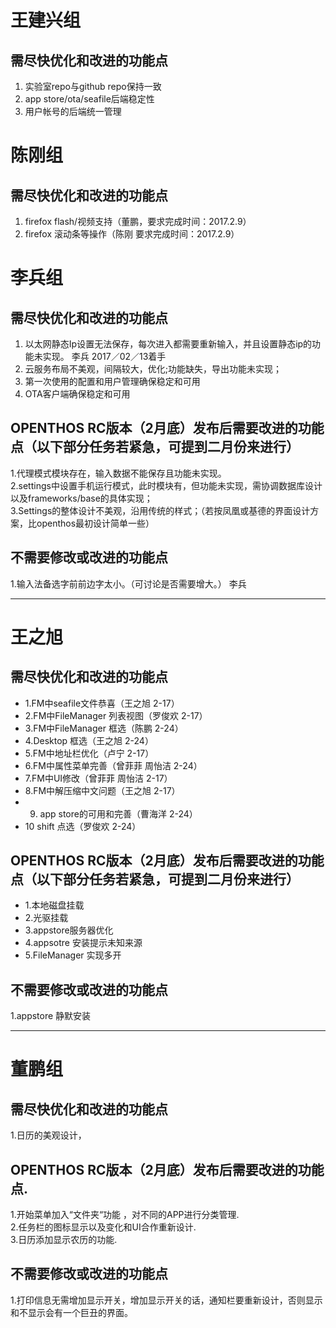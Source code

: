 # 王建兴组
## 需尽快优化和改进的功能点 
1. 实验室repo与github repo保持一致 
2. app store/ota/seafile后端稳定性
3. 用户帐号的后端统一管理

# 陈刚组
## 需尽快优化和改进的功能点 
1. firefox flash/视频支持（董鹏，要求完成时间：2017.2.9）
1. firefox 滚动条等操作（陈刚 要求完成时间：2017.2.9）

# 李兵组
## 需尽快优化和改进的功能点  
  1. 以太网静态Ip设置无法保存，每次进入都需要重新输入，并且设置静态ip的功能未实现。  李兵   2017／02／13着手  
  2. 云服务布局不美观，间隔较大，优化;功能缺失，导出功能未实现；  
  3. 第一次使用的配置和用户管理确保稳定和可用
  4. OTA客户端确保稳定和可用
  
## OPENTHOS RC版本（2月底）发布后需要改进的功能点（以下部分任务若紧急，可提到二月份来进行）  
  1.代理模式模块存在，输入数据不能保存且功能未实现。  
  2.settings中设置手机运行模式，此时模块有，但功能未实现，需协调数据库设计以及frameworks/base的具体实现；  
  3.Settings的整体设计不美观，沿用传统的样式；（若按凤凰或基德的界面设计方案，比openthos最初设计简单一些）  
  
  
## 不需要修改或改进的功能点  
  1.输入法备选字前前边字太小。（可讨论是否需要增大。） 李兵  
  
------------------------------------------------------------------------------
# 王之旭
## 需尽快优化和改进的功能点  
  - 1.FM中seafile文件恭喜（王之旭 2-17）
  - 2.FM中FileManager 列表视图（罗俊欢 2-17）
  - 3.FM中FileManager 框选（陈鹏 2-24）
  - 4.Desktop 框选（王之旭 2-24）
  - 5.FM中地址栏优化（卢宁 2-17）
  - 6.FM中属性菜单完善（曾菲菲 周怡洁 2-24）
  - 7.FM中UI修改（曾菲菲 周怡洁 2-17）
  - 8.FM中解压缩中文问题（王之旭 2-17）
  - 9. app store的可用和完善（曹海洋 2-24）
  - 10 shift 点选（罗俊欢 2-24）
  
## OPENTHOS RC版本（2月底）发布后需要改进的功能点（以下部分任务若紧急，可提到二月份来进行）  
  - 1.本地磁盘挂载
  - 2.光驱挂载
  - 3.appstore服务器优化
  - 4.appsotre 安装提示未知来源
  - 5.FileManager 实现多开  
  
## 不需要修改或改进的功能点  
  1.appstore 静默安装

------------------------------------------------------------------------------

# 董鹏组
## 需尽快优化和改进的功能点  
  1.日历的美观设计，  
 
## OPENTHOS RC版本（2月底）发布后需要改进的功能点. 
  1.开始菜单加入“文件夹“功能 ，对不同的APP进行分类管理.  
  2.任务栏的图标显示以及变化和UI合作重新设计.  
  3.日历添加显示农历的功能.
  
## 不需要修改或改进的功能点  
  1.打印信息无需增加显示开关，增加显示开关的话，通知栏要重新设计，否则显示和不显示会有一个巨丑的界面。


  
